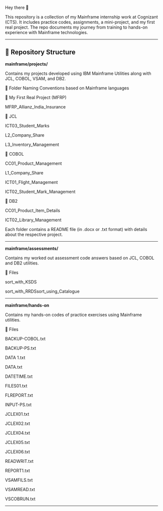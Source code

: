 Hey there 👋

This repository is a collection of my Mainframe internship work at Cognizant (CTS). It includes practice codes, assignments, a mini-project, and my first real project. The repo documents my journey from training to hands-on experience with Mainframe technologies.


---
**📂 Repository Structure**
---

**mainframe/projects/**


Contains my projects developed using IBM Mainframe Utilities along with JCL, COBOL, VSAM, and DB2.



📌 Folder Naming Conventions based on Mainframe languages


🔹 My First Real Project (MFRP)

MFRP_Allianz_India_Insurance


🔹 JCL

ICT03_Student_Marks

L2_Company_Share

L3_Inventory_Management


🔹 COBOL

CC01_Product_Management

L1_Company_Share

ICT01_Flight_Management

ICT02_Student_Mark_Management


🔹 DB2

CC01_Product_Item_Details

ICT02_Library_Management


Each folder contains a README file (in .docx or .txt format) with details about the respective project.


---
**mainframe/assessments/**


Contains my worked out assessment code answers based on JCL, COBOL and DB2 utilities.



📌 Files


sort_with_KSDS

sort_with_RRDSsort_using_Catalogue


---
**mainframe/hands-on**


Contains my hands-on codes of practice exercises using Mainframe utilities.



📌 Files


BACKUP-COBOL.txt

BACKUP-PS.txt

DATA 1.txt

DATA.txt

DATETIME.txt

FILES01.txt

FLREPORT.txt

INPUT-PS.txt

JCLEX01.txt

JCLEX02.txt

JCLEX04.txt

JCLEX05.txt

JCLEX06.txt

READWRIT.txt

REPORT1.txt

VSAMFILS.txt

VSAMREAD.txt

VSCOBRUN.txt


---
